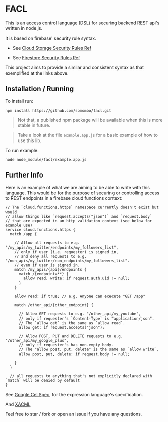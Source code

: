 # FACL

This is an access control language (DSL) for securing backend REST api's written in node.js. 

It is based on firebase' security rule syntax.

- See [Cloud Storage Security Rules Ref](https://firebase.google.com/docs/reference/security/storage/)

- See [Firestore Security Rules Ref](https://firebase.google.com/docs/firestore/security/rules-conditions)

This project aims to provide a similar and consistent syntax as that exemplified at the links above.

## Installation / Running

To install run:
```
npm install https://github.com/somombo/facl.git
```
> Not that, a published npm package will be available when this is more stable in future.


> Take a look at the file `example.app.js` for a basic example of how to use this lib.

To run example:
```
node node_module/facl/example.app.js
```

## Further Info
Here is an example of what we are aiming to be able to write with this language. This would be for the purpose of securing or controlling access to REST endpoints in a firebase cloud functions context:

```
// The `cloud.functions.https` namespace currently doesn't exist but would 
// allow things like `request.accepts("json")` and `request.body`
// that are expected in an http validation context (see below for example use)
service cloud.functions.https {
  match /app {

    // Allow all requests to e.g. "/my_apis/my_twitter/endpoints/my_followers_list",
    // only if user (i.e. requester) is signed in, 
    // and deny all requests to e.g. "/non_apis/my_twitter/non_endpoints/my_followers_list".
    // even if user is signed in.
    match /my_apis/{api}/endpoints {
      match /{endpoint=**} {
        allow read, write: if request.auth.uid != null;
      }
    }

    allow read: if true; // e.g. Anyone can execute "GET /app"

    match /other_api/{other_endpoint} {
      
      // Allow GET requests to e.g. "/other_api/my_youtube",
      // only if requester's `Content-Type` is "application/json".    
      // The `allow get` is the same as `allow read`.
      allow get: if request.accepts("json");  
          
      // Allow POST, PUT and DELETE requests to e.g. "/other_api/my_google_plus",
      // only if requester's has non-empty body.
      // The "allow post, put, delete" is the same as `allow write`.
      allow post, put, delete: if request.body != null;  
    
    }     
  }

  // all requests to anything that's not explicitly declared with `match` will be denied by default
}
```



See [Google Cel Spec](https://github.com/google/cel-spec), for the expression language's specification.


And [XACML](https://en.wikipedia.org/wiki/XACML)

Feel free to star / fork  or open an issue if you have any questions.